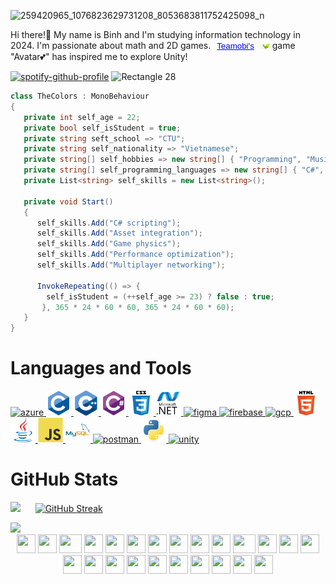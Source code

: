 
![259420965_1076823629731208_8053683811752425098_n](https://user-images.githubusercontent.com/95952006/215120311-0ed3b101-2d87-4f27-83df-59380d5968e0.jpg)



<p>Hi there!👋 My name is Binh and I'm studying information technology in 2024. I'm passionate about math and 2D games. <a href="http://teamobi.com/home/trang-chu.html" target="_blank"><button style="background-color: transparent; border: none; color: blue; text-decoration: underline; cursor: pointer;">Teamobi's</button></a> <img src="/Teamobi.png" alt="Image" style="width: 3%;" /> game "Avatar💕" has inspired me to explore Unity!</p>





 
[![spotify-github-profile](https://spotify-github-profile.vercel.app/api/view?uid=31yqc64c7rug3xhvpcf3kt7amvca&cover_image=true&theme=novatorem&bar_color=74a7fe&bar_color_cover=false)](https://github.com/kittinan/spotify-github-profile) ![Rectangle 28](https://github.com/ImYourMuse/ImYourMuse/assets/97489339/1453f783-6065-4b45-8a60-7eff7c5c03d9) 









  
 ```c#
class TheColors : MonoBehaviour
{
    private int self_age = 22;
    private bool self_isStudent = true;
    private string seft_school => "CTU";
    private string self_nationality => "Vietnamese";
    private string[] self_hobbies => new string[] { "Programming", "Music", "Youtube" };
    private string[] self_programming_languages => new string[] { "C#", "JavaScript" };
    private List<string> self_skills = new List<string>();

    private void Start()
    {
       self_skills.Add("C# scripting");
       self_skills.Add("Asset integration");
       self_skills.Add("Game physics");
       self_skills.Add("Performance optimization");
       self_skills.Add("Multiplayer networking");

       InvokeRepeating(() => {
         self_isStudent = (++self_age >= 23) ? false : true;
        }, 365 * 24 * 60 * 60, 365 * 24 * 60 * 60);
    }
}   
```

# Languages and Tools
<p align="left"> <a href="https://azure.microsoft.com/en-in/" target="_blank" rel="noreferrer"> <img src="https://www.vectorlogo.zone/logos/microsoft_azure/microsoft_azure-icon.svg" alt="azure" width="40" height="40"/> </a> <a href="https://www.cprogramming.com/" target="_blank" rel="noreferrer"> <img src="https://raw.githubusercontent.com/devicons/devicon/master/icons/c/c-original.svg" alt="c" width="40" height="40"/> </a> <a href="https://www.w3schools.com/cpp/" target="_blank" rel="noreferrer"> <img src="https://raw.githubusercontent.com/devicons/devicon/master/icons/cplusplus/cplusplus-original.svg" alt="cplusplus" width="40" height="40"/> </a> <a href="https://www.w3schools.com/cs/" target="_blank" rel="noreferrer"> <img src="https://raw.githubusercontent.com/devicons/devicon/master/icons/csharp/csharp-original.svg" alt="csharp" width="40" height="40"/> </a> <a href="https://www.w3schools.com/css/" target="_blank" rel="noreferrer"> <img src="https://raw.githubusercontent.com/devicons/devicon/master/icons/css3/css3-original-wordmark.svg" alt="css3" width="40" height="40"/> </a> <a href="https://dotnet.microsoft.com/" target="_blank" rel="noreferrer"> <img src="https://raw.githubusercontent.com/devicons/devicon/master/icons/dot-net/dot-net-original-wordmark.svg" alt="dotnet" width="40" height="40"/> </a> <a href="https://www.figma.com/" target="_blank" rel="noreferrer"> <img src="https://www.vectorlogo.zone/logos/figma/figma-icon.svg" alt="figma" width="40" height="40"/> </a> <a href="https://firebase.google.com/" target="_blank" rel="noreferrer"> <img src="https://www.vectorlogo.zone/logos/firebase/firebase-icon.svg" alt="firebase" width="40" height="40"/> </a> <a href="https://cloud.google.com" target="_blank" rel="noreferrer"> <img src="https://www.vectorlogo.zone/logos/google_cloud/google_cloud-icon.svg" alt="gcp" width="40" height="40"/> </a> <a href="https://www.w3.org/html/" target="_blank" rel="noreferrer"> <img src="https://raw.githubusercontent.com/devicons/devicon/master/icons/html5/html5-original-wordmark.svg" alt="html5" width="40" height="40"/> </a> <a href="https://www.java.com" target="_blank" rel="noreferrer"> <img src="https://raw.githubusercontent.com/devicons/devicon/master/icons/java/java-original.svg" alt="java" width="40" height="40"/> </a> <a href="https://developer.mozilla.org/en-US/docs/Web/JavaScript" target="_blank" rel="noreferrer"> <img src="https://raw.githubusercontent.com/devicons/devicon/master/icons/javascript/javascript-original.svg" alt="javascript" width="40" height="40"/> </a> <a href="https://www.mysql.com/" target="_blank" rel="noreferrer"> <img src="https://raw.githubusercontent.com/devicons/devicon/master/icons/mysql/mysql-original-wordmark.svg" alt="mysql" width="40" height="40"/> </a> <a href="https://postman.com" target="_blank" rel="noreferrer"> <img src="https://www.vectorlogo.zone/logos/getpostman/getpostman-icon.svg" alt="postman" width="40" height="40"/> </a> <a href="https://www.python.org" target="_blank" rel="noreferrer"> <img src="https://raw.githubusercontent.com/devicons/devicon/master/icons/python/python-original.svg" alt="python" width="40" height="40"/> </a> <a href="https://unity.com/" target="_blank" rel="noreferrer"> <img src="https://www.vectorlogo.zone/logos/unity3d/unity3d-icon.svg" alt="unity" width="40" height="40"/> </a> </p>

# GitHub Stats 
 
 
 <img src="https://github-readme-stats.vercel.app/api?username=ImYourMuse&theme=tokyonight&show_icons=true&count_private=true">&nbsp;&nbsp;&nbsp;&nbsp;&nbsp; [![GitHub Streak](http://github-readme-streak-stats.herokuapp.com?user=ImYourMuse&theme=tokyonight&date_format=M%20j%5B%2C%20Y%5D)](https://git.io/streak-stats)


<img src="https://github-readme-stats.vercel.app/api/top-langs/?username=ImYourMuse&theme=tokyonight&layout=compact&langs_count=6">

<br/>

<div align="center">
    <img src="https://cultofthepartyparrot.com/guests/hd/nyanparrot.gif" width="30" height="30"/>
    <img src="https://cultofthepartyparrot.com/guests/partyowl.gif" width="30" height="30"/>
    <img src="https://cultofthepartyparrot.com/guests/hd/trollparrot.gif" width="36" height="30"/>
    <img src="https://cultofthepartyparrot.com/guests/hd/partygopher.gif" width="30" height="30"/>
    <img src="https://cultofthepartyparrot.com/guests/hd/partyblob.gif" width="30" height="30"/>
    <img src="https://cultofthepartyparrot.com/guests/hd/partyblobcat.gif" width="30" height="30"/>
    <img src="https://cultofthepartyparrot.com/parrots/hd/opensourceparrot.gif" width="30" height="30"/>
    <img src="https://cultofthepartyparrot.com/guests/hd/partyfsjal.gif" width="30" height="30"/>
    <img src="https://cultofthepartyparrot.com/guests/hd/witnessprotectionparrot.gif" width="30" height="30"/>
    <img src="https://cultofthepartyparrot.com/guests/hd/parrotpoop.gif" width="30" height="30"/>
    <img src="https://cultofthepartyparrot.com/guests/hd/dogeparrot.gif" width="36" height="30"/>
    <img src="https://cultofthepartyparrot.com/parrots/hd/laptop_parrot.gif" width="30" height="30"/>
    <img src="https://cultofthepartyparrot.com/guests/hd/partygeeko.gif" width="30" height="30"/>
    <img src="https://cultofthepartyparrot.com/guests/hd/partywumpus.gif" width="30" height="30"/>
    <img src="https://cultofthepartyparrot.com/guests/hd/vibepartycat.gif" width="30" height="30"/>
    <img src="https://cultofthepartyparrot.com/guests/hd/discoduck.gif" width="30" height="30"/>
    <img src="https://cultofthepartyparrot.com/guests/hd/party-wizard.gif" width="30" height="30"/>
    <img src="https://cultofthepartyparrot.com/guests/congadoge.gif" width="30" height="30"/>
    <img src="https://cultofthepartyparrot.com/guests/hd/partysloth.gif" width="30" height="30"/>
    <img src="https://cultofthepartyparrot.com/guests/hd/thisisfineparrot.gif" width="30" height="30"/>
    <img src="https://cultofthepartyparrot.com/guests/hd/partymoogle.gif" width="30" height="30"/>
    <img src="https://cultofthepartyparrot.com/guests/thegrokeparrot.gif" width="30" height="30"/>
    <img src="https://cultofthepartyparrot.com/guests/hd/party-k8s.gif" width="30" height="30"/>
    <img src="https://cultofthepartyparrot.com/guests/hd/partygfm.gif" width="30" height="30"/>
</div>
